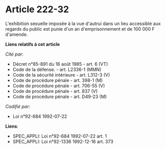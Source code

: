 # Article 222-32

L'exhibition sexuelle imposée à la vue d'autrui dans un lieu accessible aux regards du public est punie d'un an
d'emprisonnement et de 100 000 F d'amende.

**Liens relatifs à cet article**

_Cité par_:

  - Décret n°85-891 du 16 août 1985 - art. 6 (VT)
  - Code de la défense. - art. L2336-1 (MMN)
  - Code de la sécurité intérieure - art. L312-3 (V)
  - Code de procédure pénale - art. 398-1 (M)
  - Code de procédure pénale - art. 706-55 (V)
  - Code de procédure pénale - art. 837 (V)
  - Code de procédure pénale - art. D49-23 (M)

_Codifié par_:

  - Loi n°92-684 1992-07-22

**Liens**:

  - SPEC_APPLI: Loi n°92-684 1992-07-22 art. 1
  - SPEC_APPLI: Loi n°92-1336 1992-12-16 art. 373
